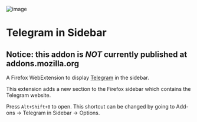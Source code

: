 ![image](/icons/48x48.png)

# Telegram in Sidebar
## Notice: this addon is ***NOT*** currently published at addons.mozilla.org
A Firefox WebExtension to display [Telegram](https://web.whatsapp.com/) in the sidebar.

This extension adds a new section to the Firefox sidebar which contains the Telegram website.

Press `Alt+Shift+0` to open. This shortcut can be changed by going to Add-ons -> Telegram in Sidebar -> Options.
